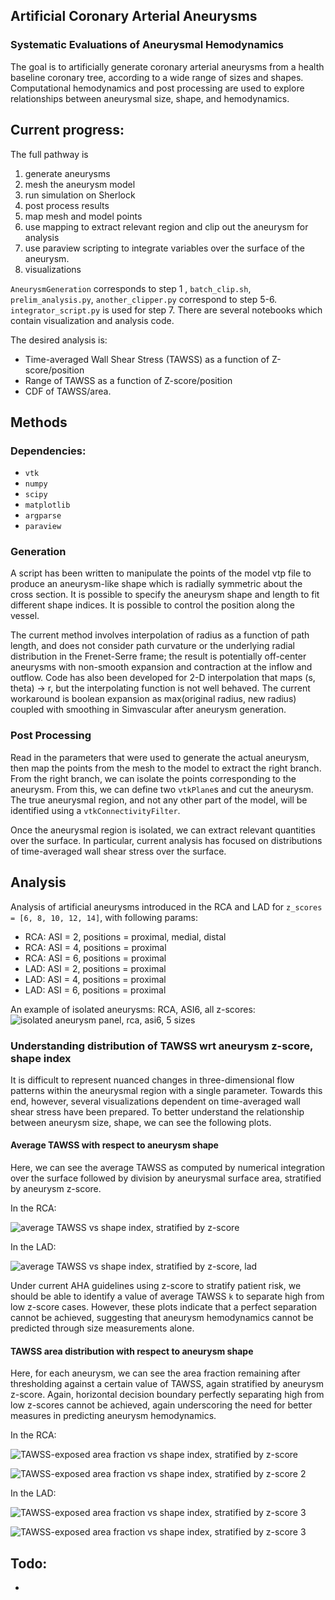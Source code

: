 
## Artificial Coronary Arterial Aneurysms
### Systematic Evaluations of Aneurysmal Hemodynamics 

The goal is to artificially generate coronary arterial aneurysms from a health baseline coronary tree, according to a wide range of sizes and shapes. Computational hemodynamics and post processing are used to explore relationships between aneurysmal size, shape, and hemodynamics. 

## Current progress: 

The full pathway is 
1. generate aneurysms 
2. mesh the aneurysm model 
3. run simulation on Sherlock
4. post process results
5. map mesh and model points 
6. use mapping to extract relevant region and clip out the aneurysm for analysis 
7. use paraview scripting to integrate variables over the surface of the aneurysm. 
8. visualizations

`AneurysmGeneration` corresponds to step 1 , `batch_clip.sh`, `prelim_analysis.py`, `another_clipper.py` correspond to step 5-6. `integrator_script.py` is used for step 7. There are several notebooks which contain visualization and analysis code. 

The desired analysis is: 
* Time-averaged Wall Shear Stress (TAWSS) as a function of Z-score/position
* Range of TAWSS as a function of Z-score/position
* CDF of TAWSS/area. 

## Methods 
### Dependencies: 
* `vtk`
* `numpy`
* `scipy`
* `matplotlib`
* `argparse`
* `paraview`

### Generation 
A script has been written to manipulate the points of the model vtp file to produce an aneurysm-like shape which is radially symmetric about the cross section. It is possible to specify the aneurysm shape and length to fit different shape indices. It is possible to control the position along the vessel. 

The current method involves interpolation of radius as a function of path length, and does not consider path curvature or the underlying radial distribution in the Frenet-Serre frame; the result is potentially off-center aneurysms with non-smooth expansion and contraction at the inflow and outflow. Code has also been developed for 2-D interpolation that maps (s, theta) -> r, but the interpolating function is not well behaved. The current workaround is boolean expansion as max(original radius, new radius) coupled with smoothing in Simvascular after aneurysm generation. 

### Post Processing
Read in the parameters that were used to generate the actual aneurysm, then map the points from the mesh to the model to extract the right branch. From the right branch, we can isolate the points corresponding to the aneurysm. From this, we can define two `vtkPlane`s and cut the aneurysm. The true aneurysmal region, and not any other part of the model, will be identified using a `vtkConnectivityFilter`. 

Once the aneurysmal region is isolated, we can extract relevant quantities over the surface. In particular, current analysis has focused on distributions of time-averaged wall shear stress over the surface. 

## Analysis 

Analysis of artificial aneurysms introduced in the RCA and LAD for `z_scores = [6, 8, 10, 12, 14]`, with following params: 
* RCA: ASI = 2, positions = proximal, medial, distal
* RCA: ASI = 4, positions = proximal
* RCA: ASI = 6, positions = proximal
* LAD: ASI = 2, positions = proximal 
* LAD: ASI = 4, positions = proximal
* LAD: ASI = 6, positions = proximal 

An example of isolated aneurysms: RCA, ASI6, all z-scores: 
![isolated aneurysm panel, rca, asi6, 5 sizes](post_process_plots/prox_asi_6_tawss.png)

### Understanding distribution of TAWSS wrt aneurysm z-score, shape index

It is difficult to represent nuanced changes in three-dimensional flow patterns within the aneurysmal region with a single parameter. Towards this end, however, several visualizations dependent on time-averaged wall shear stress have been prepared. To better understand the relationship between aneurysm size, shape, we can see the following plots. 

#### Average TAWSS with respect to aneurysm shape
Here, we can see the average TAWSS as computed by numerical integration over the surface followed by division by aneurysmal surface area, stratified by aneurysm z-score. 

In the RCA: 

![average TAWSS vs shape index, stratified by z-score](post_process_plots/average_wss_shape_index_rca.png)

In the LAD: 

![average TAWSS vs shape index, stratified by z-score, lad](post_process_plots/average_wss_shape_index_lad.png)

Under current AHA guidelines using z-score to stratify patient risk, we should be able to identify a value of average TAWSS `k` to separate high from low z-score cases. However, these plots indicate that a perfect separation cannot be achieved, suggesting that aneurysm hemodynamics cannot be predicted through size measurements alone. 

#### TAWSS area distribution with respect to aneurysm shape
Here, for each aneurysm, we can see the area fraction remaining after thresholding against a certain value of TAWSS, again stratified by aneurysm z-score. Again, horizontal decision boundary perfectly separating high from low z-scores cannot be achieved, again underscoring the need for better measures in predicting aneurysm hemodynamics. 

In the RCA: 

![TAWSS-exposed area fraction vs shape index, stratified by z-score](post_process_plots/threshold_1_shape_index_rca.png)

![TAWSS-exposed area fraction vs shape index, stratified by z-score 2](post_process_plots/threshold_3_shape_index_rca.png)

In the LAD: 

![TAWSS-exposed area fraction vs shape index, stratified by z-score 3](post_process_plots/threshold_1_shape_index_lad.png)

![TAWSS-exposed area fraction vs shape index, stratified by z-score 3](post_process_plots/threshold_3_shape_index_lad.png)






## Todo: 
* 



